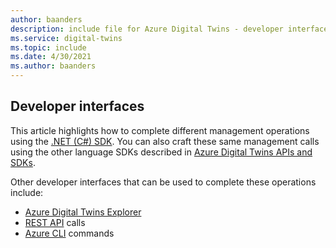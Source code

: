 ```yaml
---
author: baanders
description: include file for Azure Digital Twins - developer interfaces for managing instance
ms.service: digital-twins
ms.topic: include
ms.date: 4/30/2021
ms.author: baanders
---
```


## Developer interfaces

This article highlights how to complete different management operations using the [.NET (C#) SDK](/dotnet/api/overview/azure/digitaltwins/management?view=azure-dotnet&preserve-view=true). You can also craft these same management calls using the other language SDKs described in [Azure Digital Twins APIs and SDKs](../articles/digital-twins/concepts-apis-sdks.md).

Other developer interfaces that can be used to complete these operations include:
* [Azure Digital Twins Explorer](../articles/digital-twins/concepts-azure-digital-twins-explorer.md)
* [REST API](/rest/api/azure-digitaltwins/) calls
* [Azure CLI](/cli/azure/dt?view=azure-cli-latest&preserve-view=true) commands

